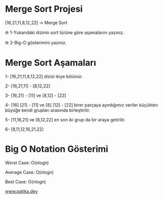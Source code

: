 

# Merge Sort Projesi

[16,21,11,8,12,22] -> Merge Sort

֎ 1-Yukarıdaki dizinin sort türüne göre aşamalarını yazınız.

֎ 2-Big-O gösterimini yazınız.

# Merge Sort Aşamaları

1- [16,21,11,8,12,22] dizisi ikiye bölünür.

2- [16,21,11]  -  [8,12,22]

3- [16,21]  -  [11]  ve  [8,12]  -  [22]

4- [16] [21]  -  [11]  ve  [8] [12]  -  [22] birer parçaya ayırdığımız veriler küçükten büyüğe kendi grupları arasında birleştirilir.

5- [11,16,21]  ve  [8,12,22] en son iki grup da bir araya getirilir.

6- [8,11,12,16,21,22]

# Big O Notation Gösterimi

Worst Case: O(nlogn)

Average Case: O(nlogn)

Best Case: O(nlogn)

www.patika.dev
